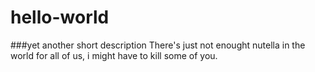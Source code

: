 # hello-world



  ###yet another short description
    There's just not enought nutella in the world for all of us, i might have to kill some of you.
